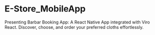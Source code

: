 # E-Store_MobileApp
Presenting Barbar Booking App: A React Native App integrated with Viro React. Discover, choose, and order your preferred cloths effortlessly.
